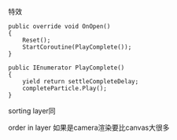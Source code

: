 





特效

```
public override void OnOpen()
{
    Reset();
    StartCoroutine(PlayComplete());
}
```

```
public IEnumerator PlayComplete()
{
    yield return settleCompleteDelay;
    completeParticle.Play();
}
```

sorting layer同

order in layer 如果是camera渲染要比canvas大很多